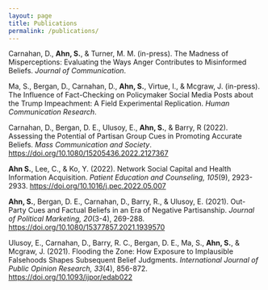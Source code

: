 ```yaml
---
layout: page
title: Publications
permalink: /publications/
---
```

Carnahan, D., **Ahn, S.**, & Turner, M. M. (in-press). The Madness of Misperceptions: Evaluating the Ways Anger Contributes to Misinformed Beliefs. *Journal of Communication*.

Ma, S., Bergan, D., Carnahan, D., **Ahn, S.**, Virtue, I., & Mcgraw, J. (in-press). The Influence of Fact-Checking on Policymaker Social Media Posts about the Trump Impeachment: A Field Experimental Replication. *Human Communication Research*.

Carnahan, D., Bergan, D. E., Ulusoy, E., **Ahn, S.**, & Barry, R (2022). Assessing the Potential of Partisan Group Cues in Promoting Accurate Beliefs. *Mass Communication and Society*. https://doi.org/10.1080/15205436.2022.2127367

**Ahn S.**, Lee, C., & Ko, Y. (2022). Network Social Capital and Health Information Acquisition. *Patient Education and Counseling, 105*(9), 2923-2933. https://doi.org/10.1016/j.pec.2022.05.007

**Ahn, S.**, Bergan, D. E., Carnahan, D., Barry, R., & Ulusoy, E. (2021). Out-Party Cues and Factual Beliefs in an Era of Negative Partisanship. *Journal of Political Marketing, 20*(3-4), 269-288. https://doi.org/10.1080/15377857.2021.1939570

Ulusoy, E., Carnahan, D., Barry, R. C., Bergan, D. E., Ma, S., **Ahn, S.**, & Mcgraw, J. (2021). Flooding the Zone: How Exposure to Implausible Falsehoods Shapes Subsequent Belief Judgments. *International Journal of Public Opinion Research, 33*(4), 856-872. https://doi.org/10.1093/ijpor/edab022

